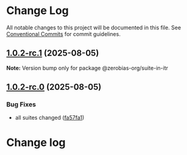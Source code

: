 # Change Log

All notable changes to this project will be documented in this file.
See [Conventional Commits](https://conventionalcommits.org) for commit guidelines.

## [1.0.2-rc.1](https://github.com/zerobias-org/suite/compare/@zerobias-org/suite-in-itr@1.0.2-rc.0...@zerobias-org/suite-in-itr@1.0.2-rc.1) (2025-08-05)

**Note:** Version bump only for package @zerobias-org/suite-in-itr





## [1.0.2-rc.0](https://github.com/zerobias-org/suite/compare/@zerobias-org/suite-in-itr@1.0.1...@zerobias-org/suite-in-itr@1.0.2-rc.0) (2025-08-05)


### Bug Fixes

* all suites changed ([fa57fa1](https://github.com/zerobias-org/suite/commit/fa57fa1af7628003297df46b2d7740fe95bd2666))





# Change log
